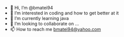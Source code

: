 - 👋 Hi, I’m @bmatei94
- 👀 I’m interested in coding and how to get better at it
- 🌱 I’m currently learning java
- 💞️ I’m looking to collaborate on ...
- 📫 How to reach me bmatei94@yahoo.com

<!---
bmatei94/bmatei94 is a ✨ special ✨ repository because its `README.md` (this file) appears on your GitHub profile.
You can click the Preview link to take a look at your changes.
--->
